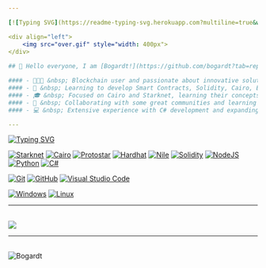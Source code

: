 ```yaml
---

[![Typing SVG](https://readme-typing-svg.herokuapp.com?multiline=true&width=600&lines=👨🏻‍💻Developer+and+Blockchain+Enthusiast+👇👇👇.++++++++++)](https://git.io/typing-svg)

<div align="left">
    <img src="over.gif" style="width: 400px">
</div>
      
## 👋 Hello everyone, I am [Bogardt!](https://github.com/bogardt?tab=repositories)

#### - 👨🏻‍💻 &nbsp; Blockchain user and passionate about innovative solutions. Privacy, security, and decentralization.
#### - 🌱 &nbsp; Learning to develop Smart Contracts, Solidity, Cairo, ETH L1-L2 scalability solutions like Starknet and ZK Proof.
#### - 🎓 &nbsp; Focused on Cairo and Starknet, learning their concepts and languages.
#### - 💪 &nbsp; Collaborating with some great communities and learning together.
#### - 💻 &nbsp; Extensive experience with C# development and expanding into blockchain development with Solidity and Cairo on Starknet.

---
```


[![Typing SVG](https://readme-typing-svg.herokuapp.com?multiline=true&width=600&lines=🛠💻+Skills+and+Tools.++++++++++)](https://git.io/typing-svg) 


[![Starknet](https://img.shields.io/badge/-%F0%9F%8C%9A%20%20STARKNET-blue?style=for-the-badge&flat&logo=Starknet)](https://starknet.io/)
[![Cairo](https://img.shields.io/badge/-%F0%9F%90%AB%20%20Cairo-red?style=for-the-badge&flat&logo=Cairo)](https://www.cairo-lang.org/)
[![Protostar](https://img.shields.io/badge/-%E2%9C%A8PROTOSTAR-blue?style=for-the-badge&flat&logo=Protostar)](https://docs.swmansion.com/protostar/)
[![Hardhat](https://img.shields.io/badge/-👷Hardhat-659ad2?style=for-the-badge&flat&logo=&color=282826)](https://hardhat.org/)
[![Nile](https://img.shields.io/badge/-👨🏻‍💻NILE-yellowgreen?style=for-the-badge&flat)](https://hardhat.org/)
[![Solidity](https://img.shields.io/badge/Solidity-%23363636.svg?style=for-the-badge&logo=solidity&logoColor=white)](https://docs.soliditylang.org/en/v0.8.17/)
[![NodeJS](https://img.shields.io/badge/node.js-6DA55F?style=for-the-badge&logo=node.js&logoColor=white)](https://nodejs.org/en/)
[![Python](https://img.shields.io/badge/-Python-white?style=for-the-badge&flat&logo=python)](https://docs.python.org/)
[![C#](https://img.shields.io/badge/-C%23-239120?style=for-the-badge&logo=c-sharp&logoColor=white)](https://docs.microsoft.com/en-us/dotnet/csharp/)

[![Git](https://img.shields.io/badge/-Git-black?style=for-the-badge&flat&logo=git)]() 
[![GitHub](https://img.shields.io/badge/-GitHub-181717?style=for-the-badge&flat&logo=github)]()
[![Visual Studio Code](https://img.shields.io/badge/-VSCode-444444?style=for-the-badge&flat&logo=visual-studio-code&logoColor=007ACC)]()

[![Windows](https://img.shields.io/badge/-Windows-659ad2?style=for-the-badge&flat&color=282826&logo=windows)]()
[![Linux](https://img.shields.io/badge/-Linux-222222?style=for-the-badge&flat&logo=linux&logoColor=FCC624)]()

-----

<br/>

<a href="https://github.com/anuraghazra/github-readme-stats">
  <img align="center" src="https://github-readme-stats.anuraghazra1.vercel.app/api/top-langs/?username=bogardt&show_icons=true&count_private=true&layout=compact&theme=highcontrast" />
</a>

---

<br />
<img src="https://github-readme-stats.vercel.app/api?username=bogardt&show_icons=true&count_private=true&layout=compact&theme=highcontrast" alt="Bogardt" />


```
